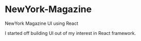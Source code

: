 # NewYork-Magazine
NewYork Magazine UI using React

I started off building UI out of my interest in React framework. 

